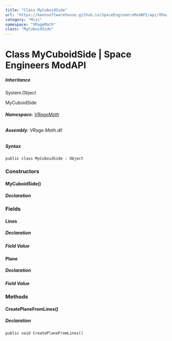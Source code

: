 ```yaml
---
title: "Class MyCuboidSide"
url: "https://keensoftwarehouse.github.io/SpaceEngineersModAPI/api/VRageMath.MyCuboidSide.html"
category: "Misc"
namespace: "VRageMath"
class: "MyCuboidSide"
---
```


# Class MyCuboidSide | Space Engineers ModAPI

##### Inheritance

System.Object

MyCuboidSide

###### **Namespace**: [VRageMath](https://keensoftwarehouse.github.io/SpaceEngineersModAPI/api/VRageMath.html)

###### **Assembly**: VRage.Math.dll

##### Syntax

```
public class MyCuboidSide : Object
```

### [](#constructors)Constructors

#### [](#VRageMath_MyCuboidSide__ctor)MyCuboidSide()

##### Declaration

### [](#fields)Fields

#### [](#VRageMath_MyCuboidSide_Lines)Lines

##### Declaration

##### Field Value

#### [](#VRageMath_MyCuboidSide_Plane)Plane

##### Declaration

##### Field Value

### [](#methods)Methods

#### [](#VRageMath_MyCuboidSide_CreatePlaneFromLines)CreatePlaneFromLines()

##### Declaration

```
public void CreatePlaneFromLines()
```